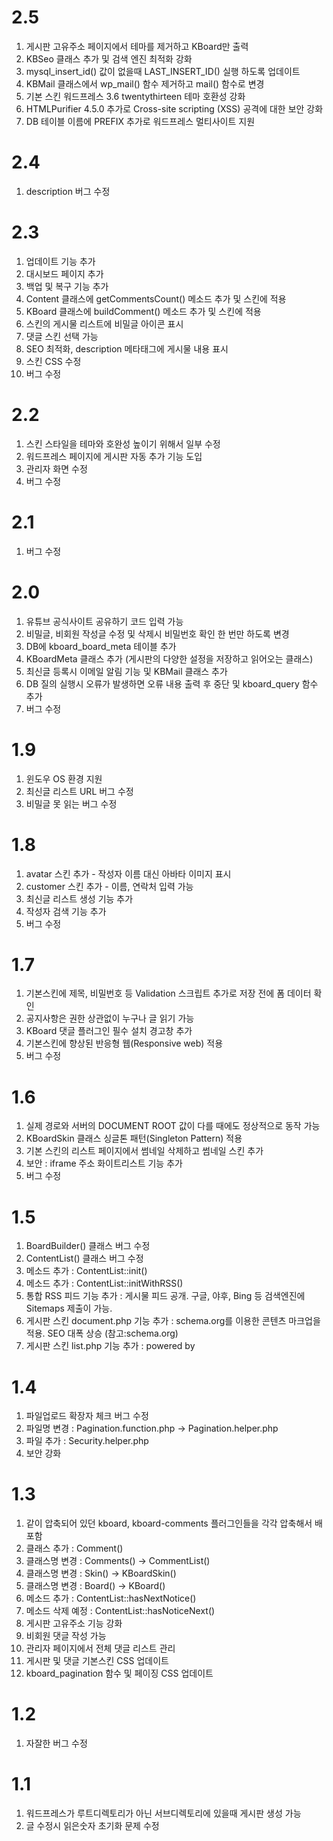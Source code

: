 2.5
===================

  1. 게시판 고유주소 페이지에서 테마를 제거하고 KBoard만 출력
  2. KBSeo 클래스 추가 및 검색 엔진 최적화 강화
  3. mysql_insert_id() 값이 없을때 LAST_INSERT_ID() 실행 하도록 업데이트
  4. KBMail 클래스에서 wp_mail() 함수 제거하고 mail() 함수로 변경
  5. 기본 스킨 워드프레스 3.6 twentythirteen 테마 호환성 강화
  6. HTMLPurifier 4.5.0 추가로 Cross-site scripting (XSS) 공격에 대한 보안 강화
  7. DB 테이블 이름에 PREFIX 추가로 워드프레스 멀티사이트 지원



2.4
===================

  1. description 버그 수정



2.3
===================

  1. 업데이트 기능 추가
  2. 대시보드 페이지 추가
  3. 백업 및 복구 기능 추가
  4. Content 클래스에 getCommentsCount() 메소드 추가 및 스킨에 적용
  5. KBoard 클래스에 buildComment() 메소드 추가 및 스킨에 적용
  6. 스킨의 게시물 리스트에 비밀글 아이콘 표시
  7. 댓글 스킨 선택 가능
  8. SEO 최적화, description 메타태그에 게시물 내용 표시
  9. 스킨 CSS 수정
  10. 버그 수정



2.2
===================

  1. 스킨 스타일을 테마와 호완성 높이기 위해서 일부 수정
  2. 워드프레스 페이지에 게시판 자동 추가 기능 도입
  3. 관리자 화면 수정
  4. 버그 수정



2.1
===================

  1. 버그 수정



2.0
===================

  1. 유튜브 공식사이트 공유하기 코드 입력 가능
  2. 비밀글, 비회원 작성글 수정 및 삭제시 비밀번호 확인 한 번만 하도록 변경
  3. DB에 kboard_board_meta 테이블 추가
  4. KBoardMeta 클래스 추가 (게시판의 다양한 설정을 저장하고 읽어오는 클래스)
  5. 최신글 등록시 이메일 알림 기능 및 KBMail 클래스 추가
  6. DB 질의 실행시 오류가 발생하면 오류 내용 출력 후 중단 및 kboard_query 함수 추가
  7. 버그 수정



1.9
===================

  1. 윈도우 OS 환경 지원
  2. 최신글 리스트 URL 버그 수정
  3. 비밀글 못 읽는 버그 수정



1.8
===================

  1. avatar 스킨 추가 - 작성자 이름 대신 아바타 이미지 표시
  2. customer 스킨 추가 - 이름, 연락처 입력 가능
  3. 최신글 리스트 생성 기능 추가
  4. 작성자 검색 기능 추가
  5. 버그 수정



1.7
===================

  1. 기본스킨에 제목, 비밀번호 등 Validation 스크립트 추가로 저장 전에 폼 데이터 확인
  2. 공지사항은 권한 상관없이 누구나 글 읽기 가능
  3. KBoard 댓글 플러그인 필수 설치 경고창 추가
  4. 기본스킨에 향상된 반응형 웹(Responsive web) 적용
  5. 버그 수정



1.6
===================

  1. 실제 경로와 서버의 DOCUMENT ROOT 값이 다를 때에도 정상적으로 동작 가능
  2. KBoardSkin 클래스 싱글톤 패턴(Singleton Pattern) 적용
  3. 기본 스킨의 리스트 페이지에서 썸네일 삭제하고 썸네일 스킨 추가
  4. 보안 : iframe 주소 화이트리스트 기능 추가
  5. 버그 수정



1.5
===================

  1. BoardBuilder() 클래스 버그 수정
  2. ContentList() 클래스 버그 수정
  3. 메소드 추가 : ContentList::init()
  4. 메소드 추가 : ContentList::initWithRSS()
  5. 통합 RSS 피드 기능 추가 : 게시물 피드 공개. 구글, 야후, Bing 등 검색엔진에 Sitemaps 제출이 가능.
  6. 게시판 스킨 document.php 기능 추가 : schema.org를 이용한 콘텐츠 마크업을 적용. SEO 대폭 상승 (참고:schema.org)
  7. 게시판 스킨 list.php 기능 추가 : powered by



1.4
===================

  1. 파일업로드 확장자 체크 버그 수정
  2. 파일명 변경 : Pagination.function.php -> Pagination.helper.php
  3. 파일 추가 : Security.helper.php
  4. 보안 강화



1.3
===================

  1. 같이 압축되어 있던 kboard, kboard-comments 플러그인들을 각각 압축해서 배포함
  2. 클래스 추가 : Comment()
  3. 클래스명 변경 : Comments() -> CommentList()
  4. 클래스명 변경 : Skin() -> KBoardSkin()
  5. 클래스명 변경 : Board() -> KBoard()
  6. 메소드 추가 : ContentList::hasNextNotice()
  7. 메소드 삭제 예정 : ContentList::hasNoticeNext()
  8. 게시판 고유주소 기능 강화
  9. 비회원 댓글 작성 가능
  10. 관리자 페이지에서 전체 댓글 리스트 관리
  11. 게시판 및 댓글 기본스킨 CSS 업데이트
  12. kboard_pagination 함수 및 페이징 CSS 업데이트



1.2
===================

  1. 자잘한 버그 수정



1.1
===================

  1. 워드프레스가 루트디렉토리가 아닌 서브디렉토리에 있을때 게시판 생성 가능
  2. 글 수정시 읽은숫자 초기화 문제 수정
